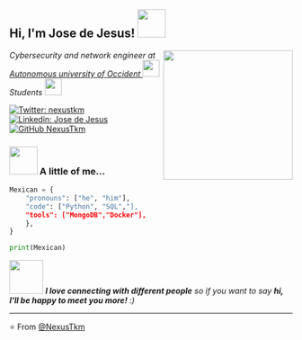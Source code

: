 <h2> Hi, I'm Jose de Jesus! <img src="https://media.giphy.com/media/mGcNjsfWAjY5AEZNw6/giphy.gif" width="50"></h2>
<img align='right' src="https://media.giphy.com/media/ieyl9zmCjO4b4t6qoY/giphy.gif" width="230">
<p><em>Cybersecurity and network engineer at <a href="http://www.unb.br"> Autonomous university of Occident </a><img src="https://media.giphy.com/media/fYSnHlufseco8Fh93Z/giphy.gif" width="30"></br>Students <a/a><img src="https://media.giphy.com/media/WUlplcMpOCEmTGBtBW/giphy.gif" width="30"> 
</em></p>

[![Twitter: nexustkm](https://img.shields.io/twitter/follow/nexustkm?style=social)](https://twitter.com/nexustkm)
[![Linkedin: Jose de Jesus](https://img.shields.io/badge/-thaianebraga-blue?style=flat-square&logo=Linkedin&logoColor=white&link=https://www.linkedin.com/in/Jose_de_Jesus/)](https://www.linkedin.com/in/jose-de-jesus-padilla-molina-035490296/)
[![GitHub NexusTkm ](https://img.shields.io/github/followers/thaiane?label=follow&style=social)](https://github.com/NexusTkm)


### <img src="https://media.giphy.com/media/VgCDAzcKvsR6OM0uWg/giphy.gif" width="50"> A little of me...  

```Python
Mexican = {
    "pronouns": ["he", "him"],
    "code": ["Python", "SQL","],
    "tools": ["MongoDB","Docker"],
    },
}

print(Mexican)

```

<img src="https://media.giphy.com/media/LnQjpWaON8nhr21vNW/giphy.gif" width="60"> <em><b>I love connecting with different people</b> so if you want to say <b>hi, I'll be happy to meet you more!</b> :)</em>

---

⭐️ From [@NexusTkm](https://github.com/NexusTkm)
